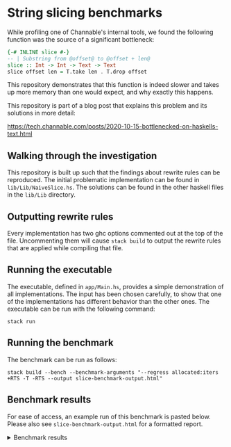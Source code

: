 # String slicing benchmarks

While profiling one of Channable's internal tools, we found the following function was the source of a significant bottleneck:

```haskell
{-# INLINE slice #-}
-- | Substring from @offset@ to @offset + len@
slice :: Int -> Int -> Text -> Text
slice offset len = T.take len . T.drop offset
```

This repository demonstrates that this function is indeed slower and takes up more memory than one would expect, and why exactly this happens.

This repository is part of a blog post that explains this problem and its solutions in more detail:

https://tech.channable.com/posts/2020-10-15-bottlenecked-on-haskells-text.html

## Walking through the investigation

This repository is built up such that the findings about rewrite rules can be reproduced. The initial problematic implementation can be found in `lib/Lib/NaiveSlice.hs`. The solutions can be found in the other haskell files in the `lib/Lib` directory.

## Outputting rewrite rules

Every implementation has two ghc options commented out at the top of the file. Uncommenting them will cause `stack build` to output the rewrite rules that are applied while compiling that file.

## Running the executable

The executable, defined in `app/Main.hs`, provides a simple demonstration of all implementations. The input has been chosen carefully, to show that one of the implementations has different behavior than the other ones. The executable can be run with the following command:

```
stack run
```

## Running the benchmark

The benchmark can be run as follows:

```
stack build --bench --benchmark-arguments "--regress allocated:iters +RTS -T -RTS --output slice-benchmark-output.html"
```

## Benchmark results

For ease of access, an example run of this benchmark is pasted below. Please also see `slice-benchmark-output.html` for a formatted report.

<details>

<summary>Benchmark results</summary>

```
benchmarking long-0-1000/naiveSlice
time                 33.47 μs   (33.42 μs .. 33.50 μs)
                     1.000 R²   (1.000 R² .. 1.000 R²)
mean                 33.46 μs   (33.44 μs .. 33.49 μs)
std dev              94.49 ns   (79.48 ns .. 129.0 ns)
allocated:           1.000 R²   (1.000 R² .. 1.000 R²)
  iters              220480.000 (220479.845 .. 220480.174)
  y                  2537.838   (2277.194 .. 2849.359)

benchmarking long-0-1000/sliceWithRule
time                 832.0 ns   (831.6 ns .. 832.6 ns)
                     1.000 R²   (1.000 R² .. 1.000 R²)
mean                 833.8 ns   (833.0 ns .. 835.1 ns)
std dev              3.473 ns   (2.361 ns .. 5.475 ns)
allocated:           1.000 R²   (1.000 R² .. 1.000 R²)
  iters              64.000     (63.997 .. 64.004)
  y                  2537.432   (2331.796 .. 2764.745)

benchmarking long-0-1000/sequencedSlice
time                 831.9 ns   (831.4 ns .. 832.5 ns)
                     1.000 R²   (1.000 R² .. 1.000 R²)
mean                 831.7 ns   (831.3 ns .. 832.1 ns)
std dev              1.347 ns   (1.077 ns .. 1.677 ns)
allocated:           1.000 R²   (1.000 R² .. 1.000 R²)
  iters              64.000     (63.997 .. 64.003)
  y                  2550.996   (2322.145 .. 2770.748)

benchmarking long-0-1000/noInlineTakeSlice
time                 633.6 ns   (632.8 ns .. 634.3 ns)
                     1.000 R²   (1.000 R² .. 1.000 R²)
mean                 633.7 ns   (633.3 ns .. 634.2 ns)
std dev              1.512 ns   (1.191 ns .. 2.145 ns)
allocated:           1.000 R²   (1.000 R² .. 1.000 R²)
  iters              111.999    (111.997 .. 112.002)
  y                  2562.905   (2359.615 .. 2786.755)

benchmarking long-0-1000/reimplementedSlice
time                 9.604 ns   (9.599 ns .. 9.611 ns)
                     1.000 R²   (1.000 R² .. 1.000 R²)
mean                 9.593 ns   (9.586 ns .. 9.600 ns)
std dev              23.16 ps   (19.10 ps .. 28.99 ps)
allocated:           1.000 R²   (1.000 R² .. 1.000 R²)
  iters              32.000     (32.000 .. 32.000)
  y                  2545.529   (2367.776 .. 2724.270)

benchmarking long-5000-1000/naiveSlice
time                 261.6 μs   (261.4 μs .. 262.0 μs)
                     1.000 R²   (1.000 R² .. 1.000 R²)
mean                 262.0 μs   (261.8 μs .. 262.3 μs)
std dev              898.7 ns   (685.1 ns .. 1.276 μs)
allocated:           1.000 R²   (1.000 R² .. 1.000 R²)
  iters              1380479.800 (1380478.706 .. 1380481.203)
  y                  2596.150   (2230.501 .. 2976.236)

benchmarking long-5000-1000/sliceWithRule
time                 4.944 μs   (4.941 μs .. 4.947 μs)
                     1.000 R²   (1.000 R² .. 1.000 R²)
mean                 4.944 μs   (4.941 μs .. 4.947 μs)
std dev              9.658 ns   (7.494 ns .. 12.64 ns)
allocated:           1.000 R²   (1.000 R² .. 1.000 R²)
  iters              64.002     (63.979 .. 64.027)
  y                  2545.394   (2291.716 .. 2798.238)

benchmarking long-5000-1000/sequencedSlice
time                 4.961 μs   (4.958 μs .. 4.964 μs)
                     1.000 R²   (1.000 R² .. 1.000 R²)
mean                 4.965 μs   (4.962 μs .. 4.969 μs)
std dev              11.33 ns   (8.871 ns .. 15.81 ns)
allocated:           1.000 R²   (1.000 R² .. 1.000 R²)
  iters              63.998     (63.979 .. 64.023)
  y                  2548.072   (2303.543 .. 2790.820)

benchmarking long-5000-1000/noInlineTakeSlice
time                 4.757 μs   (4.751 μs .. 4.761 μs)
                     1.000 R²   (1.000 R² .. 1.000 R²)
mean                 4.754 μs   (4.750 μs .. 4.760 μs)
std dev              14.94 ns   (11.78 ns .. 20.47 ns)
allocated:           1.000 R²   (1.000 R² .. 1.000 R²)
  iters              112.000    (111.980 .. 112.024)
  y                  2530.181   (2286.261 .. 2778.268)

benchmarking long-5000-1000/reimplementedSlice
time                 9.578 ns   (9.570 ns .. 9.585 ns)
                     1.000 R²   (1.000 R² .. 1.000 R²)
mean                 9.575 ns   (9.569 ns .. 9.584 ns)
std dev              26.19 ps   (17.69 ps .. 42.94 ps)
allocated:           1.000 R²   (1.000 R² .. 1.000 R²)
  iters              32.000     (32.000 .. 32.000)
  y                  2547.417   (2362.943 .. 2728.119)

benchmarking long-all/naiveSlice
time                 339.1 μs   (338.7 μs .. 339.5 μs)
                     1.000 R²   (1.000 R² .. 1.000 R²)
mean                 339.2 μs   (339.0 μs .. 339.7 μs)
std dev              1.058 μs   (715.5 ns .. 1.942 μs)
allocated:           1.000 R²   (1.000 R² .. 1.000 R²)
  iters              2180456.037 (2180454.350 .. 2180458.030)
  y                  2549.701   (2182.160 .. 2997.128)

benchmarking long-all/sliceWithRule
time                 7.212 ns   (7.206 ns .. 7.219 ns)
                     1.000 R²   (1.000 R² .. 1.000 R²)
mean                 7.221 ns   (7.215 ns .. 7.227 ns)
std dev              20.43 ps   (15.41 ps .. 27.77 ps)
allocated:           1.000 R²   (1.000 R² .. 1.000 R²)
  iters              32.000     (32.000 .. 32.000)
  y                  2543.365   (2366.879 .. 2748.933)

benchmarking long-all/sequencedSlice
time                 7.387 ns   (7.380 ns .. 7.393 ns)
                     1.000 R²   (1.000 R² .. 1.000 R²)
mean                 7.384 ns   (7.378 ns .. 7.389 ns)
std dev              17.29 ps   (14.02 ps .. 21.51 ps)
allocated:           1.000 R²   (1.000 R² .. 1.000 R²)
  iters              32.000     (32.000 .. 32.000)
  y                  2539.507   (2366.150 .. 2720.584)

benchmarking long-all/noInlineTakeSlice
time                 11.26 ns   (11.26 ns .. 11.28 ns)
                     1.000 R²   (1.000 R² .. 1.000 R²)
mean                 11.30 ns   (11.29 ns .. 11.31 ns)
std dev              33.88 ps   (26.06 ps .. 45.82 ps)
allocated:           1.000 R²   (1.000 R² .. 1.000 R²)
  iters              80.000     (80.000 .. 80.000)
  y                  2543.438   (2368.504 .. 2730.605)

benchmarking long-all/reimplementedSlice
time                 9.959 ns   (9.950 ns .. 9.968 ns)
                     1.000 R²   (1.000 R² .. 1.000 R²)
mean                 9.971 ns   (9.964 ns .. 9.982 ns)
std dev              30.94 ps   (22.28 ps .. 43.46 ps)
allocated:           1.000 R²   (1.000 R² .. 1.000 R²)
  iters              32.000     (32.000 .. 32.000)
  y                  2541.649   (2377.578 .. 2732.795)
```

</details>
